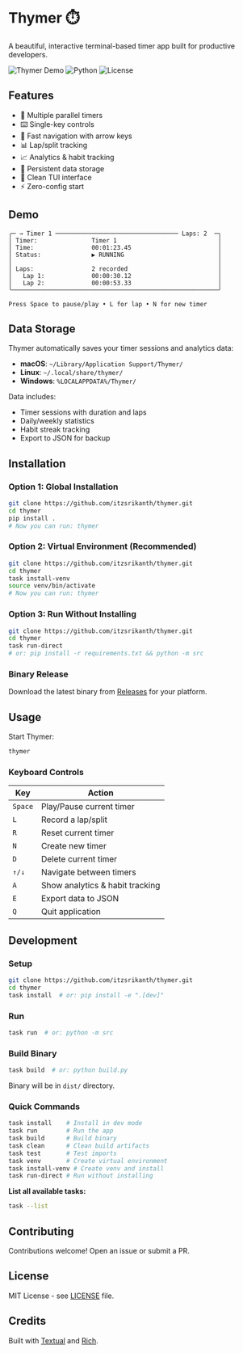 # Thymer ⏱️

A beautiful, interactive terminal-based timer app built for productive developers.

![Thymer Demo](https://img.shields.io/badge/status-beta-blue)
![Python](https://img.shields.io/badge/python-3.8+-blue.svg)
![License](https://img.shields.io/badge/license-MIT-green.svg)

## Features

- 🎯 Multiple parallel timers
- ⌨️ Single-key controls
- 🚀 Fast navigation with arrow keys
- 📊 Lap/split tracking
- 📈 Analytics & habit tracking
- 💾 Persistent data storage
- 🎨 Clean TUI interface
- ⚡ Zero-config start

## Demo

```
╭─ → Timer 1 ────────────────────────────────── Laps: 2  ─╮
│ Timer:               Timer 1                            │
│ Time:                00:01:23.45                        │
│ Status:              ▶ RUNNING                          │
│                                                         │
│ Laps:                2 recorded                         │
│   Lap 1:             00:00:30.12                        │
│   Lap 2:             00:00:53.33                        │
╰─────────────────────────────────────────────────────────╯

Press Space to pause/play • L for lap • N for new timer
```

## Data Storage

Thymer automatically saves your timer sessions and analytics data:

- **macOS**: `~/Library/Application Support/Thymer/`
- **Linux**: `~/.local/share/thymer/`
- **Windows**: `%LOCALAPPDATA%/Thymer/`

Data includes:
- Timer sessions with duration and laps
- Daily/weekly statistics
- Habit streak tracking
- Export to JSON for backup

## Installation

### Option 1: Global Installation

```bash
git clone https://github.com/itzsrikanth/thymer.git
cd thymer
pip install .
# Now you can run: thymer
```

### Option 2: Virtual Environment (Recommended)

```bash
git clone https://github.com/itzsrikanth/thymer.git
cd thymer
task install-venv
source venv/bin/activate
# Now you can run: thymer
```

### Option 3: Run Without Installing

```bash
git clone https://github.com/itzsrikanth/thymer.git
cd thymer
task run-direct
# or: pip install -r requirements.txt && python -m src
```

### Binary Release

Download the latest binary from [Releases](https://github.com/itzsrikanth/thymer/releases) for your platform.

## Usage

Start Thymer:

```bash
thymer
```

### Keyboard Controls

| Key | Action |
|-----|--------|
| `Space` | Play/Pause current timer |
| `L` | Record a lap/split |
| `R` | Reset current timer |
| `N` | Create new timer |
| `D` | Delete current timer |
| `↑/↓` | Navigate between timers |
| `A` | Show analytics & habit tracking |
| `E` | Export data to JSON |
| `Q` | Quit application |

## Development

### Setup

```bash
git clone https://github.com/itzsrikanth/thymer.git
cd thymer
task install  # or: pip install -e ".[dev]"
```

### Run

```bash
task run  # or: python -m src
```

### Build Binary

```bash
task build  # or: python build.py
```

Binary will be in `dist/` directory.

### Quick Commands

```bash
task install    # Install in dev mode
task run        # Run the app
task build      # Build binary
task clean      # Clean build artifacts
task test       # Test imports
task venv       # Create virtual environment
task install-venv # Create venv and install
task run-direct # Run without installing
```

**List all available tasks:**
```bash
task --list
```

## Contributing

Contributions welcome! Open an issue or submit a PR.

## License

MIT License - see [LICENSE](LICENSE) file.

## Credits

Built with [Textual](https://textual.textualize.io/) and [Rich](https://rich.readthedocs.io/).
